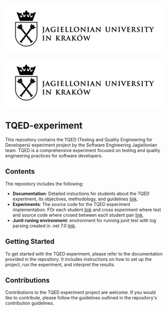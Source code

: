 ![Fancy logo](https://github.com/Software-Engineering-Jagiellonian/TQED-experiment/blob/main/img/ujLightLogo.png#gh-dark-mode-only)

![Fancy logo](https://github.com/Software-Engineering-Jagiellonian/TQED-experiment/blob/main/img/ujLightLogo.png#gh-light-mode-only)

# TQED-experiment

This repository contains the TQED (Testing and Quality Engineering for Developers) experiment project by the Software Engineering Jagiellonian team. TQED is a comprehensive experiment focused on testing and quality engineering practices for software developers.

## Contents

The repository includes the following:

- **Documentation**: Detailed instuctions for students about the TQED experiment, its objectives, methodology, and guidelines [link](https://github.com/Software-Engineering-Jagiellonian/TQED-experiment/tree/main/Bankomat-master).
- **Experiments**: The source code for the TQED experiment implementation. FOr each student [link](https://github.com/Software-Engineering-Jagiellonian/TQED-experiment/tree/main/Groups) and cross experiment where test and source code where crosed between each student pair [link](https://github.com/Software-Engineering-Jagiellonian/TQED-experiment/tree/main/Groups).
- **Junit runing environment**: environment for running junit test with log parsing created in .net 7.0 [link](https://github.com/Software-Engineering-Jagiellonian/TQED-experiment/tree/main/RunningJunitSoftware).


## Getting Started

To get started with the TQED experiment, please refer to the documentation provided in the repository. It includes instructions on how to set up the project, run the experiment, and interpret the results.

## Contributions

Contributions to the TQED experiment project are welcome. If you would like to contribute, please follow the guidelines outlined in the repository's contribution guidelines.
